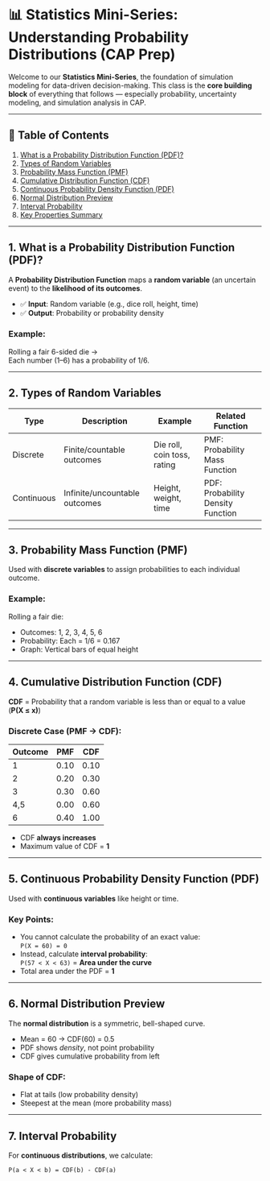 # 📊 Statistics Mini-Series: Understanding Probability Distributions (CAP Prep)

Welcome to our **Statistics Mini-Series**, the foundation of simulation modeling for data-driven decision-making. This class is the **core building block** of everything that follows — especially probability, uncertainty modeling, and simulation analysis in CAP.

---

## 📘 Table of Contents

1. [What is a Probability Distribution Function (PDF)?](#1-what-is-a-probability-distribution-function-pdf)
2. [Types of Random Variables](#2-types-of-random-variables)
3. [Probability Mass Function (PMF)](#3-probability-mass-function-pmf)
4. [Cumulative Distribution Function (CDF)](#4-cumulative-distribution-function-cdf)
5. [Continuous Probability Density Function (PDF)](#5-continuous-probability-density-function-pdf)
6. [Normal Distribution Preview](#6-normal-distribution-preview)
7. [Interval Probability](#7-interval-probability)
8. [Key Properties Summary](#8-key-properties-summary)

---

## 1. What is a Probability Distribution Function (PDF)?

A **Probability Distribution Function** maps a **random variable** (an uncertain event) to the **likelihood of its outcomes**.

- ✅ **Input**: Random variable (e.g., dice roll, height, time)
- ✅ **Output**: Probability or probability density

### Example:
Rolling a fair 6-sided die →  
Each number (1–6) has a probability of 1/6.

---

## 2. Types of Random Variables

| Type      | Description                  | Example                       | Related Function                 |
|-----------|------------------------------|-------------------------------|----------------------------------|
| Discrete  | Finite/countable outcomes    | Die roll, coin toss, rating   | PMF: Probability Mass Function   |
| Continuous| Infinite/uncountable outcomes| Height, weight, time          | PDF: Probability Density Function|

---

## 3. Probability Mass Function (PMF)

Used with **discrete variables** to assign probabilities to each individual outcome.

### Example:
Rolling a fair die:
- Outcomes: 1, 2, 3, 4, 5, 6
- Probability: Each = 1/6 = 0.167
- Graph: Vertical bars of equal height

---

## 4. Cumulative Distribution Function (CDF)

**CDF** = Probability that a random variable is less than or equal to a value (**P(X ≤ x)**)

### Discrete Case (PMF → CDF):
| Outcome | PMF       | CDF     |
|---------|-----------|---------|
| 1       | 0.10      | 0.10    |
| 2       | 0.20      | 0.30    |
| 3       | 0.30      | 0.60    |
| 4,5     | 0.00      | 0.60    |
| 6       | 0.40      | 1.00    |

- CDF **always increases**
- Maximum value of CDF = **1**

---

## 5. Continuous Probability Density Function (PDF)

Used with **continuous variables** like height or time.

### Key Points:
- You cannot calculate the probability of an exact value:  
  `P(X = 60) = 0`
- Instead, calculate **interval probability**:  
  `P(57 < X < 63)` = **Area under the curve**
- Total area under the PDF = **1**

---

## 6. Normal Distribution Preview

The **normal distribution** is a symmetric, bell-shaped curve.

- Mean = 60 → CDF(60) = 0.5
- PDF shows *density*, not point probability
- CDF gives cumulative probability from left

### Shape of CDF:
- Flat at tails (low probability density)
- Steepest at the mean (more probability mass)

---

## 7. Interval Probability

For **continuous distributions**, we calculate:

```text
P(a < X < b) = CDF(b) - CDF(a)
